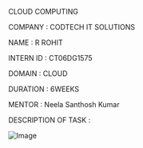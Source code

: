 CLOUD COMPUTING

COMPANY : CODTECH IT SOLUTIONS

NAME : R ROHIT

INTERN ID : CT06DG1575

DOMAIN : CLOUD

DURATION : 6WEEKS

MENTOR : Neela Santhosh Kumar

DESCRIPTION OF TASK : 




![Image](https://github.com/user-attachments/assets/44749fac-981f-4cd6-8268-6e310113ab25)
